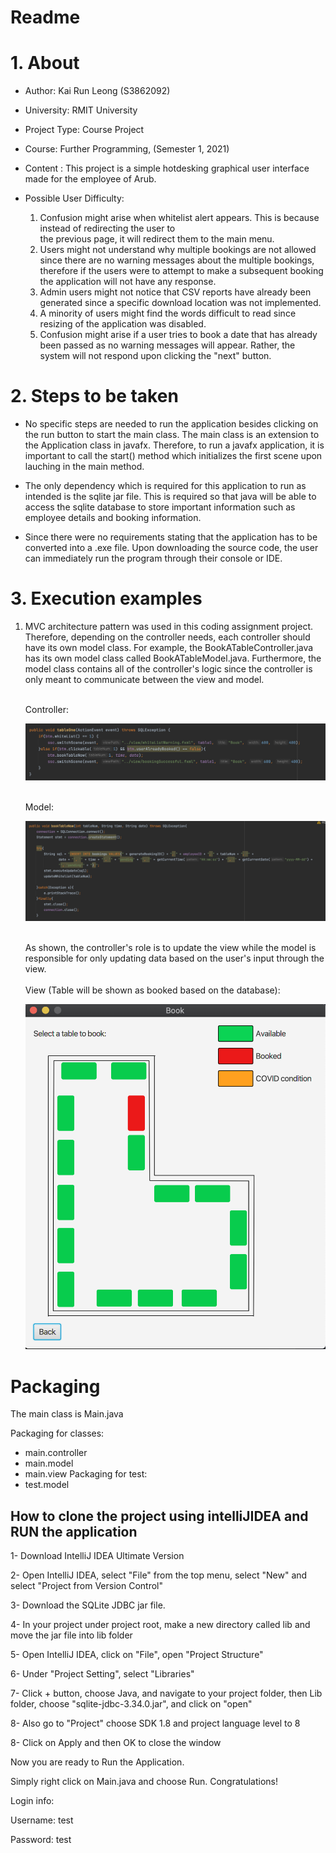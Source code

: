 # Readme

# 1. About

* Author: Kai Run Leong (S3862092)
 
* University: RMIT University

* Project Type: Course Project

* Course: Further Programming, (Semester 1, 2021)

* Content : This project is a simple hotdesking graphical user interface made for the employee of Arub.

* Possible User Difficulty: 
  1) Confusion might arise when whitelist alert appears. This is because instead of redirecting the user to <br/> the previous page, it will redirect them to the main menu.
  2) Users might not understand why multiple bookings are not allowed since there are no warning messages about the multiple bookings, therefore if the users were to attempt to make a subsequent booking the application will not have any response.
  3) Admin users might not notice that CSV reports have already been generated since a specific download location was not implemented.
  4) A minority of users might find the words difficult to read since resizing of the application was disabled.
  5) Confusion might arise if a user tries to book a date that has already been passed as no warning messages will appear. Rather, the system will not respond upon clicking the "next" button. 

# 2. Steps to be taken
* No specific steps are needed to run the application besides clicking on the run button to start the main class. The main class is an extension to the Application class in javafx. Therefore, to run a javafx application, it is important to call the start() method which initializes the first scene upon lauching in the main method.

* The only dependency which is required for this application to run as intended is the sqlite jar file. This is required so that java will be able to access the sqlite database to store important information such as employee details and booking information.

* Since there were no requirements stating that the application has to be converted into a .exe file. Upon downloading the source code, the user can immediately run the program through their console or IDE.

# 3. Execution examples
1) MVC architecture pattern was used in this coding assignment project. Therefore, depending on the controller needs, each controller should have its own model class. For example, the BookATableController.java has its own model class called BookATableModel.java. Furthermore, the model class contains all of the controller's logic since the controller is only meant to communicate between the view and model.
    
    <br/>Controller:
   
    ![Controller](images/Controller.png)

    <br/>Model:
    
    ![Model](images/Model.png)

    <br/>
    As shown, the controller's role is to update the view while the model is responsible for only updating data based on the user's input through the view.
    <br/>
    <br/>View (Table will be shown as booked based on the database): 
   
    ![View](images/View.png)


# Packaging
The main class is Main.java

Packaging for classes:
 - main.controller
 - main.model
 - main.view
Packaging for test:
 - test.model

## How to clone the project using intelliJIDEA and RUN the application
1- Download IntelliJ IDEA Ultimate Version 

2- Open IntelliJ IDEA, select "File" from the top menu, select "New" and select "Project from Version Control"  
 
3- Download the SQLite JDBC jar file.

4- In your project under project root, make a new directory called lib and move the jar file into lib folder

5- Open IntelliJ IDEA, click on "File", open "Project Structure"

6- Under "Project Setting", select "Libraries"

7- Click + button, choose Java, and navigate to your project folder, then Lib folder, choose "sqlite-jdbc-3.34.0.jar", and click on "open"

8- Also go to "Project" choose SDK 1.8 and project language level to 8

8- Click on Apply and then OK to close the window

Now you are ready to Run the Application.

Simply right click on Main.java and choose Run.
Congratulations!

Login info:

Username: test

Password: test

